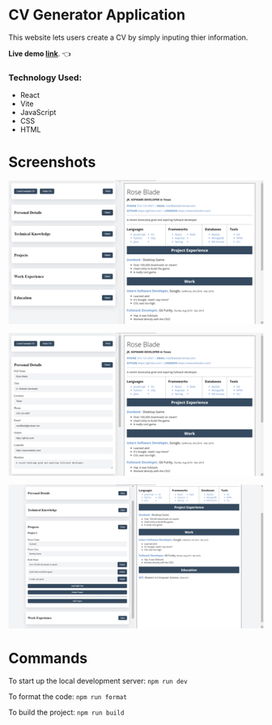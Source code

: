 # CV Generator Application

This website lets users create a CV by simply inputing thier information.

**Live demo [link](https://rosendo-martinez.github.io/cv-application/)**. 👈

### Technology Used: 
- React
- Vite
- JavaScript
- CSS
- HTML

# Screenshots 

![Screenshot](readme-images/sc1.png)

![Screenshot](readme-images/sc2.png)

![Screenshot](readme-images/sc3.png)

# Commands

To start up the local development server: `npm run dev`

To format the code: `npm run format`

To build the project: `npm run build`